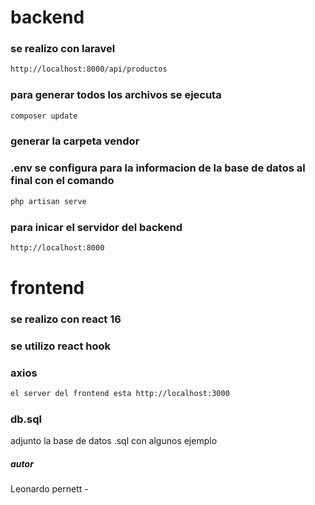 # backend
### se realizo con laravel 
```bash
http://localhost:8000/api/productos
```
### para generar todos los archivos se ejecuta 
```bash
composer update 
```
### generar la carpeta vendor 

### .env se configura para la informacion de la base de datos al final con el comando 
```bash
php artisan serve
```
### para inicar el servidor del backend
```bash
http://localhost:8000
```
# frontend
### se realizo con react 16
### se utilizo react hook
### axios
```bash
el server del frontend esta http://localhost:3000
```

### db.sql
adjunto la base de datos .sql con algunos ejemplo 

##### autor
Leonardo pernett - 
